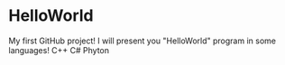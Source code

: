 # HelloWorld
My first GitHub project!
I will present you "HelloWorld" program in some languages!
C++  C#  Phyton
